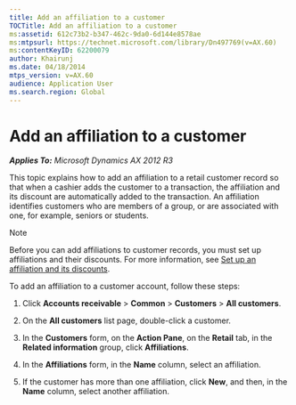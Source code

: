 ```yaml
---
title: Add an affiliation to a customer
TOCTitle: Add an affiliation to a customer
ms:assetid: 612c73b2-b347-462c-9da0-6d144e8578ae
ms:mtpsurl: https://technet.microsoft.com/library/Dn497769(v=AX.60)
ms:contentKeyID: 62200079
author: Khairunj
ms.date: 04/18/2014
mtps_version: v=AX.60
audience: Application User
ms.search.region: Global
---
```


# Add an affiliation to a customer 


_**Applies To:** Microsoft Dynamics AX 2012 R3_

This topic explains how to add an affiliation to a retail customer record so that when a cashier adds the customer to a transaction, the affiliation and its discount are automatically added to the transaction. An affiliation identifies customers who are members of a group, or are associated with one, for example, seniors or students.


> [!NOTE]
> <P>Before you can add affiliations to customer records, you must set up affiliations and their discounts. For more information, see <A href="set-up-an-affiliation-and-its-discounts.md">Set up an affiliation and its discounts</A>.</P>



To add an affiliation to a customer account, follow these steps:

1.  Click **Accounts receivable** \> **Common** \> **Customers** \> **All customers**.

2.  On the **All customers** list page, double-click a customer.

3.  In the **Customers** form, on the **Action Pane**, on the **Retail** tab, in the **Related information** group, click **Affiliations**.

4.  In the **Affiliations** form, in the **Name** column, select an affiliation.

5.  If the customer has more than one affiliation, click **New**, and then, in the **Name** column, select another affiliation.

  



